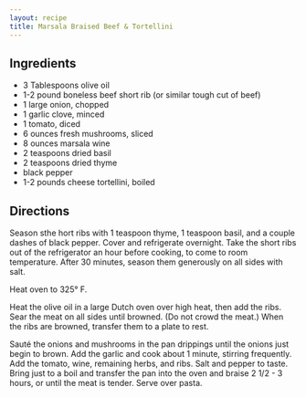 ```yaml
---
layout: recipe
title: Marsala Braised Beef & Tortellini
---
```


## Ingredients

* 3 Tablespoons olive oil
* 1-2 pound boneless beef short rib (or similar tough cut of beef)
* 1 large onion, chopped
* 1 garlic clove, minced
* 1 tomato, diced
* 6 ounces fresh mushrooms, sliced
* 8 ounces marsala wine
* 2 teaspoons dried basil
* 2 teaspoons dried thyme
* black pepper
* 1-2 pounds cheese tortellini, boiled

## Directions

Season sthe hort ribs with 1 teaspoon thyme, 1 teaspoon basil, and a couple
dashes of black pepper. Cover and refrigerate overnight. Take the short
ribs out of the refrigerator an hour before cooking, to come to room
temperature. After 30 minutes, season them generously on all sides with
salt.

Heat oven to 325° F.

Heat the olive oil in a large Dutch oven over high heat, then add the ribs. Sear the meat on all sides until
browned. (Do not crowd the meat.) When the ribs are browned, transfer them to a plate to rest.

Sauté the onions and mushrooms in the pan drippings until the onions just begin to brown. Add the garlic and cook about 1 minute, stirring frequently. Add the
tomato, wine, remaining herbs, and ribs. Salt and pepper to taste. Bring just to a boil and transfer the pan into the oven and braise 2 1/2 - 3 hours, or until the meat is tender. Serve over pasta.
